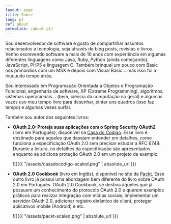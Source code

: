 ```yaml
---
layout: page
title: Sobre
lang: pt
ref: about
permalink: /about.pt/
---
```


Sou desenvolvedor de software e gosto de compartilhar assuntos relacionados a tecnologia, seja através de blog posts, revistas e livros. Venho escrevendo software a mais de 10 anos com experiência em algumas diferentes linguagens como Java, Ruby, Python (ainda começando), JavaScript, PHP5 e linguagem C. Também brinquei um pouco com Basic nos primórdios com um MSX e depois com Visual Basic... mas isso foi a muuuuito tempo atrás.

Sou interessado em Programação Orientada a Objetos e Programação Funcional, engenharia de software, XP (Extreme Programming), algoritmos, sistemas operacionais... (bem, ciência da computação no geral) e algumas vezes uso meu tempo livre para desenhar, pintar uns quadros (isso faz tempo) e algumas vezes surfar.

Também sou autor dos seguintes livros:
- **OAuth 2.0: Proteja suas aplicações com o Spring Security OAuth2** (livro em Português), disponível na [Casa do Código](https://www.casadocodigo.com.br/products/livro-oauth).
Esse livro é destinado para aqueles que desejam entender em detalhes, como funciona a especificação OAuth 2.0 sem precisar estudar a RFC 6749. Durante a leitura, os detalhes da especificação são apresentados enquanto se adiciona proteção OAuth 2.0 em um projeto de exemplo.
  
  ![]({{ "/assets/casadocodigo-scaled.png" | absolute_url }})

- **OAuth 2.0 Cookbook** (livro em Inglês), disponível no site da [Packt](https://www.packtpub.com/virtualization-and-cloud/oauth-20-cookbook).
Esse outro livro já possui uma abordagem bem diferente do livro sobre OAuth 2.0 em Português. OAuth 2.0 Cookbook, se destina àqueles que já possuem um conhecimento do protocolo OAuth 2.0 e querem exemplos práticos para realizar integração com mídias sociais, implementar um servidor OAuth 2.0, adicionar registro dinâmico de client, proteger aplicativos mobile (Android) e etc.
  
  ![]({{ "/assets/packt-scaled.png" | absolute_url }})
